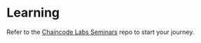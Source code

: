 # Learning 


Refer to the [Chaincode Labs Seminars](https://github.com/chaincodelabs/seminars) repo to start your journey.

